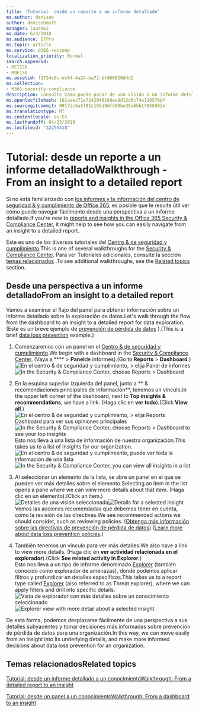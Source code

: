 ```yaml
---
title: 'Tutorial: desde un reporte a un informe detallado'
ms.author: deniseb
author: denisebmsft
manager: laurawi
ms.date: 6/4/2018
ms.audience: ITPro
ms.topic: article
ms.service: O365-seccomp
localization_priority: Normal
search.appverid:
- MET150
- MOE150
ms.assetid: f3724c6c-ec64-4a24-ba71-bfd68020d4d2
ms.collection:
- M365-security-compliance
description: Consulte Cómo puede pasar de una visión a un informe detallado en el centro de &amp; cumplimiento de seguridad a través de un ejemplo de prevención de pérdida de datos.
ms.openlocfilehash: 101aeec71e724204018dee8d12d6c74a120578bf
ms.sourcegitcommit: 0017dc6a5f81c165d9dfd88be39a6bb17856582e
ms.translationtype: MT
ms.contentlocale: es-ES
ms.lasthandoff: 04/23/2019
ms.locfileid: "32255418"
---
```

# <a name="walkthrough---from-an-insight-to-a-detailed-report"></a><span data-ttu-id="7e2e8-103">Tutorial: desde un reporte a un informe detallado</span><span class="sxs-lookup"><span data-stu-id="7e2e8-103">Walkthrough - From an insight to a detailed report</span></span>

<span data-ttu-id="7e2e8-104">Si no está familiarizado con [los informes y la información del centro de seguridad &amp; y cumplimiento de Office 365](reports-and-insights-in-security-and-compliance.md), es posible que le resulte útil ver cómo puede navegar fácilmente desde una perspectiva a un informe detallado.</span><span class="sxs-lookup"><span data-stu-id="7e2e8-104">If you're new to [reports and insights in the Office 365 Security &amp; Compliance Center](reports-and-insights-in-security-and-compliance.md), it might help to see how you can easily navigate from an insight to a detailed report.</span></span> 
  
<span data-ttu-id="7e2e8-105">Este es uno de los diversos tutoriales del [Centro &amp; de seguridad y cumplimiento](https://protection.office.com).</span><span class="sxs-lookup"><span data-stu-id="7e2e8-105">This is one of several walkthroughs for the [Security &amp; Compliance Center](https://protection.office.com).</span></span> <span data-ttu-id="7e2e8-106">Para ver Tutoriales adicionales, consulte la sección [temas relacionados](#related-topics) .</span><span class="sxs-lookup"><span data-stu-id="7e2e8-106">To see additional walkthroughs, see the [Related topics](#related-topics) section.</span></span> 
  
## <a name="from-an-insight-to-a-detailed-report"></a><span data-ttu-id="7e2e8-107">Desde una perspectiva a un informe detallado</span><span class="sxs-lookup"><span data-stu-id="7e2e8-107">From an insight to a detailed report</span></span>

<span data-ttu-id="7e2e8-108">Vamos a examinar el flujo del panel para obtener información sobre un informe detallado sobre la exploración de datos.</span><span class="sxs-lookup"><span data-stu-id="7e2e8-108">Let's walk through the flow from the dashboard to an insight to a detailed report for data exploration.</span></span> <span data-ttu-id="7e2e8-109">(Este es un breve ejemplo de [prevención de pérdida de datos](data-loss-prevention-policies.md) ).</span><span class="sxs-lookup"><span data-stu-id="7e2e8-109">(This is a brief [data loss prevention](data-loss-prevention-policies.md) example.)</span></span> 
  
1. <span data-ttu-id="7e2e8-110">Comenzaremos con un panel en el [Centro &amp; de seguridad y cumplimiento](https://protection.office.com).</span><span class="sxs-lookup"><span data-stu-id="7e2e8-110">We begin with a dashboard in the [Security &amp; Compliance Center](https://protection.office.com).</span></span> <span data-ttu-id="7e2e8-111">(Vaya a \*\*\*\* \> **Panel**de informes).</span><span class="sxs-lookup"><span data-stu-id="7e2e8-111">(Go to **Reports** \> **Dashboard**.)</span></span><br/><span data-ttu-id="7e2e8-112">![En el centro &amp; de seguridad y cumplimiento, \> elija Panel de informes](media/2a668c3d-3fa3-4e37-8149-46989b33ae8c.png)</span><span class="sxs-lookup"><span data-stu-id="7e2e8-112">![In the Security &amp; Compliance Center, choose Reports \> Dashboard](media/2a668c3d-3fa3-4e37-8149-46989b33ae8c.png)</span></span>
  
2. <span data-ttu-id="7e2e8-113">En la esquina superior izquierda del panel, junto a \*\* &amp; recomendaciones principales de información\*\*, tenemos un vínculo.</span><span class="sxs-lookup"><span data-stu-id="7e2e8-113">In the upper left corner of the dashboard, next to **Top insights &amp; recommendations**, we have a link.</span></span> <span data-ttu-id="7e2e8-114">(Haga clic en **ver todo**).</span><span class="sxs-lookup"><span data-stu-id="7e2e8-114">(Click **View all**.)</span></span><br/><span data-ttu-id="7e2e8-115">![En el centro &amp; de seguridad y cumplimiento, \> elija Reports Dashboard para ver sus opiniones principales](media/9bb64e11-494f-40a4-ab3d-8d3c7789f300.png)</span><span class="sxs-lookup"><span data-stu-id="7e2e8-115">![In the Security &amp; Compliance Center, choose Reports \> Dashboard to see your top insights](media/9bb64e11-494f-40a4-ab3d-8d3c7789f300.png)</span></span><br/><span data-ttu-id="7e2e8-116">Esto nos lleva a una lista de información de nuestra organización.</span><span class="sxs-lookup"><span data-stu-id="7e2e8-116">This takes us to a list of insights for our organization.</span></span><br/><span data-ttu-id="7e2e8-117">![En el centro &amp; de seguridad y cumplimiento, puede ver toda la información de una lista](media/1289af77-bf5a-444a-97a1-03d8a83f75a9.png)</span><span class="sxs-lookup"><span data-stu-id="7e2e8-117">![In the Security &amp; Compliance Center, you can view all insights in a list](media/1289af77-bf5a-444a-97a1-03d8a83f75a9.png)</span></span>
  
3. <span data-ttu-id="7e2e8-118">Al seleccionar un elemento de la lista, se abre un panel en el que se pueden ver más detalles sobre el elemento.</span><span class="sxs-lookup"><span data-stu-id="7e2e8-118">Selecting an item in the list opens a pane where we can view more details about that item.</span></span> <span data-ttu-id="7e2e8-119">(Haga clic en un elemento).</span><span class="sxs-lookup"><span data-stu-id="7e2e8-119">(Click an item.)</span></span><br/><span data-ttu-id="7e2e8-120">![Detalles de una visión seleccionada](media/dcbb389f-23b0-4031-b789-4a49068af85a.png)</span><span class="sxs-lookup"><span data-stu-id="7e2e8-120">![Details for a selected insight](media/dcbb389f-23b0-4031-b789-4a49068af85a.png)</span></span><br/><span data-ttu-id="7e2e8-121">Vemos las acciones recomendadas que debemos tener en cuenta, como la revisión de las directivas.</span><span class="sxs-lookup"><span data-stu-id="7e2e8-121">We see recommended actions we should consider, such as reviewing policies.</span></span> <span data-ttu-id="7e2e8-122">([Obtenga más información sobre las directivas de prevención de pérdida de datos](data-loss-prevention-policies.md)).</span><span class="sxs-lookup"><span data-stu-id="7e2e8-122">([Learn more about data loss prevention policies](data-loss-prevention-policies.md).)</span></span>
    
4. <span data-ttu-id="7e2e8-123">También tenemos un vínculo para ver más detalles.</span><span class="sxs-lookup"><span data-stu-id="7e2e8-123">We also have a link to view more details.</span></span> <span data-ttu-id="7e2e8-124">(Haga clic en **ver actividad relacionada en el explorador**).</span><span class="sxs-lookup"><span data-stu-id="7e2e8-124">(Click **See related activity in Explorer**.)</span></span><br/><span data-ttu-id="7e2e8-125">Esto nos lleva a un tipo de informe denominado [Explorer](use-explorer-in-security-and-compliance.md) (también conocido como explorador de amenazas), donde podemos aplicar filtros y profundizar en detalles específicos.</span><span class="sxs-lookup"><span data-stu-id="7e2e8-125">This takes us to a report type called [Explorer](use-explorer-in-security-and-compliance.md) (also referred to as Threat explorer), where we can apply filters and drill into specific details.</span></span><br/><span data-ttu-id="7e2e8-126">![Vista de explorador con más detalles sobre un conocimiento seleccionado](media/3ad15b15-7158-44b7-beda-013351bd868e.png)</span><span class="sxs-lookup"><span data-stu-id="7e2e8-126">![Explorer view with more detail about a selected insight](media/3ad15b15-7158-44b7-beda-013351bd868e.png)</span></span>
  
<span data-ttu-id="7e2e8-127">De esta forma, podemos desplazarse fácilmente de una perspectiva a sus detalles subyacentes y tomar decisiones más informadas sobre prevención de pérdida de datos para una organización.</span><span class="sxs-lookup"><span data-stu-id="7e2e8-127">In this way, we can move easily from an insight into its underlying details, and make more informed decisions about data loss prevention for an organization.</span></span>
  
## <a name="related-topics"></a><span data-ttu-id="7e2e8-128">Temas relacionados</span><span class="sxs-lookup"><span data-stu-id="7e2e8-128">Related topics</span></span>

[<span data-ttu-id="7e2e8-129">Tutorial: desde un informe detallado a un conocimiento</span><span class="sxs-lookup"><span data-stu-id="7e2e8-129">Walkthrough: From a detailed report to an insight</span></span>](from-a-detailed-report-to-an-insight.md)
  
[<span data-ttu-id="7e2e8-130">Tutorial: desde un panel a un conocimiento</span><span class="sxs-lookup"><span data-stu-id="7e2e8-130">Walkthrough: From a dashboard to an insight</span></span>](from-a-dashboard-to-an-insight.md)
  

